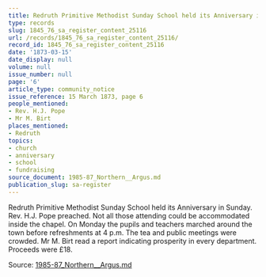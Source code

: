 ```yaml
---
title: Redruth Primitive Methodist Sunday School held its Anniversary in Sunday.
type: records
slug: 1845_76_sa_register_content_25116
url: /records/1845_76_sa_register_content_25116/
record_id: 1845_76_sa_register_content_25116
date: '1873-03-15'
date_display: null
volume: null
issue_number: null
page: '6'
article_type: community_notice
issue_reference: 15 March 1873, page 6
people_mentioned:
- Rev. H.J. Pope
- Mr M. Birt
places_mentioned:
- Redruth
topics:
- church
- anniversary
- school
- fundraising
source_document: 1985-87_Northern__Argus.md
publication_slug: sa-register
---
```


Redruth Primitive Methodist Sunday School held its Anniversary in Sunday.  Rev. H.J. Pope preached.  Not all those attending could be accommodated inside the chapel.  On Monday the pupils and teachers marched around the town before refreshments at 4 p.m.  The tea and public meetings were crowded.  Mr M. Birt read a report indicating prosperity in every department.  Proceeds were £18.

Source: [1985-87_Northern__Argus.md](/downloads/markdown/1985-87_Northern__Argus.md)
